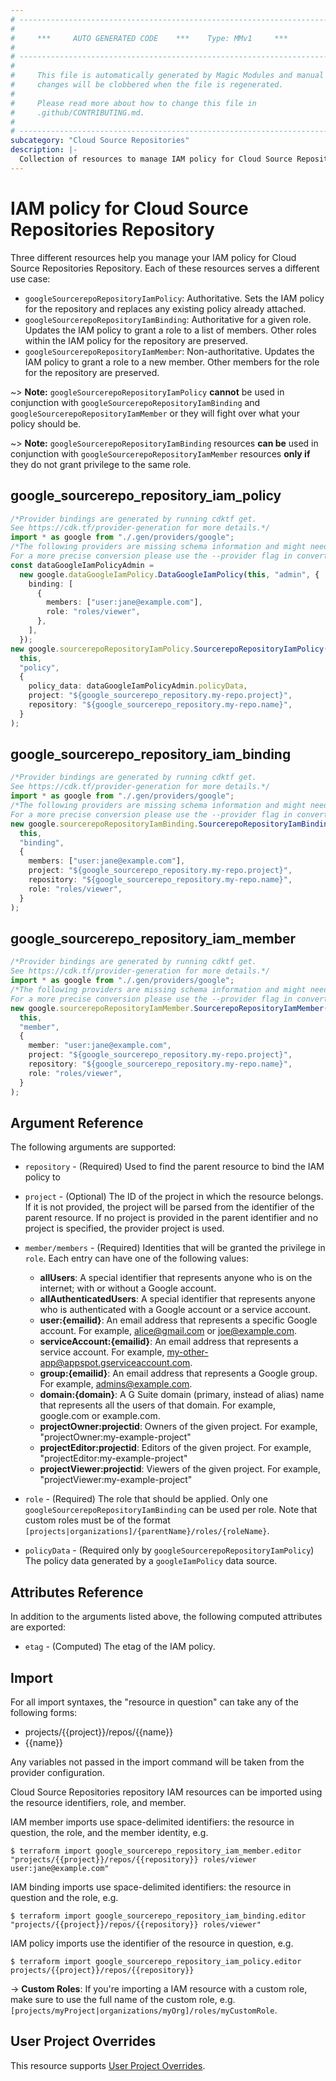 ```yaml
---
# ----------------------------------------------------------------------------
#
#     ***     AUTO GENERATED CODE    ***    Type: MMv1     ***
#
# ----------------------------------------------------------------------------
#
#     This file is automatically generated by Magic Modules and manual
#     changes will be clobbered when the file is regenerated.
#
#     Please read more about how to change this file in
#     .github/CONTRIBUTING.md.
#
# ----------------------------------------------------------------------------
subcategory: "Cloud Source Repositories"
description: |-
  Collection of resources to manage IAM policy for Cloud Source Repositories Repository
---
```


# IAM policy for Cloud Source Repositories Repository

Three different resources help you manage your IAM policy for Cloud Source Repositories Repository. Each of these resources serves a different use case:

* `googleSourcerepoRepositoryIamPolicy`: Authoritative. Sets the IAM policy for the repository and replaces any existing policy already attached.
* `googleSourcerepoRepositoryIamBinding`: Authoritative for a given role. Updates the IAM policy to grant a role to a list of members. Other roles within the IAM policy for the repository are preserved.
* `googleSourcerepoRepositoryIamMember`: Non-authoritative. Updates the IAM policy to grant a role to a new member. Other members for the role for the repository are preserved.

\~> **Note:** `googleSourcerepoRepositoryIamPolicy` **cannot** be used in conjunction with `googleSourcerepoRepositoryIamBinding` and `googleSourcerepoRepositoryIamMember` or they will fight over what your policy should be.

\~> **Note:** `googleSourcerepoRepositoryIamBinding` resources **can be** used in conjunction with `googleSourcerepoRepositoryIamMember` resources **only if** they do not grant privilege to the same role.

## google\_sourcerepo\_repository\_iam\_policy

```typescript
/*Provider bindings are generated by running cdktf get.
See https://cdk.tf/provider-generation for more details.*/
import * as google from "./.gen/providers/google";
/*The following providers are missing schema information and might need manual adjustments to synthesize correctly: google.
For a more precise conversion please use the --provider flag in convert.*/
const dataGoogleIamPolicyAdmin =
  new google.dataGoogleIamPolicy.DataGoogleIamPolicy(this, "admin", {
    binding: [
      {
        members: ["user:jane@example.com"],
        role: "roles/viewer",
      },
    ],
  });
new google.sourcerepoRepositoryIamPolicy.SourcerepoRepositoryIamPolicy(
  this,
  "policy",
  {
    policy_data: dataGoogleIamPolicyAdmin.policyData,
    project: "${google_sourcerepo_repository.my-repo.project}",
    repository: "${google_sourcerepo_repository.my-repo.name}",
  }
);

```

## google\_sourcerepo\_repository\_iam\_binding

```typescript
/*Provider bindings are generated by running cdktf get.
See https://cdk.tf/provider-generation for more details.*/
import * as google from "./.gen/providers/google";
/*The following providers are missing schema information and might need manual adjustments to synthesize correctly: google.
For a more precise conversion please use the --provider flag in convert.*/
new google.sourcerepoRepositoryIamBinding.SourcerepoRepositoryIamBinding(
  this,
  "binding",
  {
    members: ["user:jane@example.com"],
    project: "${google_sourcerepo_repository.my-repo.project}",
    repository: "${google_sourcerepo_repository.my-repo.name}",
    role: "roles/viewer",
  }
);

```

## google\_sourcerepo\_repository\_iam\_member

```typescript
/*Provider bindings are generated by running cdktf get.
See https://cdk.tf/provider-generation for more details.*/
import * as google from "./.gen/providers/google";
/*The following providers are missing schema information and might need manual adjustments to synthesize correctly: google.
For a more precise conversion please use the --provider flag in convert.*/
new google.sourcerepoRepositoryIamMember.SourcerepoRepositoryIamMember(
  this,
  "member",
  {
    member: "user:jane@example.com",
    project: "${google_sourcerepo_repository.my-repo.project}",
    repository: "${google_sourcerepo_repository.my-repo.name}",
    role: "roles/viewer",
  }
);

```

## Argument Reference

The following arguments are supported:

*   `repository` - (Required) Used to find the parent resource to bind the IAM policy to

*   `project` - (Optional) The ID of the project in which the resource belongs.
    If it is not provided, the project will be parsed from the identifier of the parent resource. If no project is provided in the parent identifier and no project is specified, the provider project is used.

*   `member/members` - (Required) Identities that will be granted the privilege in `role`.
    Each entry can have one of the following values:
    * **allUsers**: A special identifier that represents anyone who is on the internet; with or without a Google account.
    * **allAuthenticatedUsers**: A special identifier that represents anyone who is authenticated with a Google account or a service account.
    * **user:{emailid}**: An email address that represents a specific Google account. For example, alice@gmail.com or joe@example.com.
    * **serviceAccount:{emailid}**: An email address that represents a service account. For example, my-other-app@appspot.gserviceaccount.com.
    * **group:{emailid}**: An email address that represents a Google group. For example, admins@example.com.
    * **domain:{domain}**: A G Suite domain (primary, instead of alias) name that represents all the users of that domain. For example, google.com or example.com.
    * **projectOwner:projectid**: Owners of the given project. For example, "projectOwner:my-example-project"
    * **projectEditor:projectid**: Editors of the given project. For example, "projectEditor:my-example-project"
    * **projectViewer:projectid**: Viewers of the given project. For example, "projectViewer:my-example-project"

*   `role` - (Required) The role that should be applied. Only one
    `googleSourcerepoRepositoryIamBinding` can be used per role. Note that custom roles must be of the format
    `[projects|organizations]/{parentName}/roles/{roleName}`.

*   `policyData` - (Required only by `googleSourcerepoRepositoryIamPolicy`) The policy data generated by
    a `googleIamPolicy` data source.

## Attributes Reference

In addition to the arguments listed above, the following computed attributes are
exported:

* `etag` - (Computed) The etag of the IAM policy.

## Import

For all import syntaxes, the "resource in question" can take any of the following forms:

* projects/{{project}}/repos/{{name}}
* {{name}}

Any variables not passed in the import command will be taken from the provider configuration.

Cloud Source Repositories repository IAM resources can be imported using the resource identifiers, role, and member.

IAM member imports use space-delimited identifiers: the resource in question, the role, and the member identity, e.g.

```console
$ terraform import google_sourcerepo_repository_iam_member.editor "projects/{{project}}/repos/{{repository}} roles/viewer user:jane@example.com"
```

IAM binding imports use space-delimited identifiers: the resource in question and the role, e.g.

```console
$ terraform import google_sourcerepo_repository_iam_binding.editor "projects/{{project}}/repos/{{repository}} roles/viewer"
```

IAM policy imports use the identifier of the resource in question, e.g.

```console
$ terraform import google_sourcerepo_repository_iam_policy.editor projects/{{project}}/repos/{{repository}}
```

\-> **Custom Roles**: If you're importing a IAM resource with a custom role, make sure to use the
full name of the custom role, e.g. `[projects/myProject|organizations/myOrg]/roles/myCustomRole`.

## User Project Overrides

This resource supports [User Project Overrides](https://registry.terraform.io/providers/hashicorp/google/latest/docs/guides/provider_reference#user_project_override).
